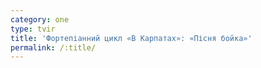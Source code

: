 ```yaml
---
category: one
type: tvir
title: 'Фортепіанний цикл «В Карпатах»: «Пісня бойка»'
permalink: /:title/
---
```


